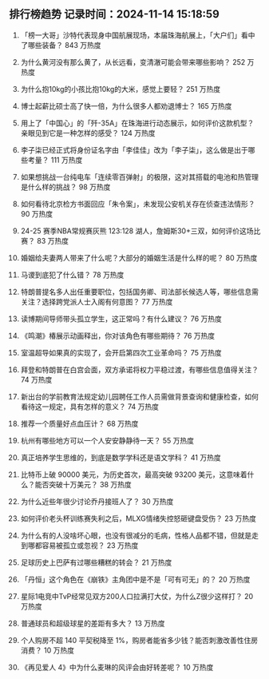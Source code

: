 
## 排行榜趋势 记录时间：2024-11-14 15:18:59
  
  1. 「榜一大哥」沙特代表现身中国航展现场，本届珠海航展上，「大户们」看中了哪些装备？ 843 万热度
    
  2. 为什么黄河没有那么黄了，从长远看，变清澈可能会带来哪些影响？ 252 万热度
    
  3. 为什么抱10kg的小孩比抱10kg的大米，感觉上要轻？ 251 万热度
    
  4. 博士起薪比硕士高了快一倍，为什么很多人都劝退博士？ 165 万热度
    
  5. 用上了「中国心」的「歼-35A」在珠海进行动态展示，如何评价这款机型？亲眼见到它是一种怎样的感受？ 124 万热度
    
  6. 李子柒已经正式将身份证名字由「李佳佳」改为「李子柒」，这么做是出于哪些考量？ 111 万热度
    
  7. 如果想挑战一台纯电车「连续零百弹射」的极限，这对其搭载的电池和热管理是什么样的挑战？ 98 万热度
    
  8. 如何看待北京检方书面回应「朱令案」，未发现公安机关存在侦查违法情形？ 90 万热度
    
  9. 24-25 赛季NBA常规赛灰熊 123:128 湖人，詹姆斯30+三双，如何评价这场比赛？ 83 万热度
    
  10. 婚姻给夫妻两人带来了什么呢？大部分的婚姻生活是什么样的呢？ 80 万热度
    
  11. 马谡到底犯了什么错？ 78 万热度
    
  12. 特朗普提名多人出任重要职位，包括国务卿、司法部长候选人等，哪些信息需关注？选择跨党派人士入阁有何意图？ 77 万热度
    
  13. 读博期间导师带头孤立学生，这正常吗？有什么建议？ 76 万热度
    
  14. 《鸣潮》椿展示动画释出，你对该角色有哪些期待？ 76 万热度
    
  15. 室温超导如果真的实现了，会开启第四次工业革命吗？ 75 万热度
    
  16. 拜登和特朗普在白宫会面，双方承诺将权力平稳过渡，有哪些信息值得关注？ 74 万热度
    
  17. 新出台的学前教育法规定幼儿园聘任工作人员需做背景查询和健康检查，如何看待这一规定，具有怎样的意义？ 74 万热度
    
  18. 推荐一个质量好点血压计？ 68 万热度
    
  19. 杭州有哪些地方可以一个人安安静静待一天？ 55 万热度
    
  20. 真正培养学生思维的，到底是数学学科还是语文学科？ 41 万热度
    
  21. 比特币上破 90000 美元，为历史首次，最高突破 93200 美元，这意味着什么？能否突破十万美元？ 38 万热度
    
  22. 为什么近些年很少讨论乔丹接班人了？ 30 万热度
    
  23. 如何评价老头杯训练赛失利之后，MLXG情绪失控怒砸键盘受伤？ 23 万热度
    
  24. 为什么有的人没啥坏心眼，也没有很减分的毛病，性格人品都不错，但就是走到哪都容易被孤立或忽视？ 23 万热度
    
  25. 足球历史上巴萨有过哪些糟糕的转会？ 21 万热度
    
  26. 「丹恒」这个角色在《崩铁》主角团中是不是「可有可无」的？ 20 万热度
    
  27. 星际1电竞中TvP经常见双方200人口拉满打大仗，为什么Z很少这样打？ 20 万热度
    
  28. 普通球员和超级球星的差距有多大？ 13 万热度
    
  29. 个人购房不超 140 平契税降至 1%，购房者能省多少钱？能否刺激改善性住房消费？ 10 万热度
    
  30. 《再见爱人 4》中为什么麦琳的风评会由好转差呢？ 10 万热度
    